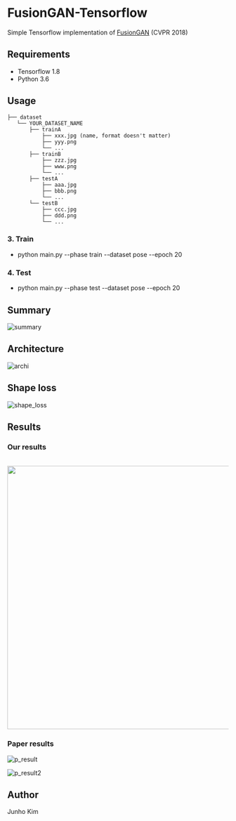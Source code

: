 # FusionGAN-Tensorflow
Simple Tensorflow implementation of [FusionGAN](https://arxiv.org/pdf/1804.07455.pdf) (CVPR 2018)

## Requirements
* Tensorflow 1.8
* Python 3.6

## Usage
```
├── dataset
   └── YOUR_DATASET_NAME
       ├── trainA
           ├── xxx.jpg (name, format doesn't matter)
           ├── yyy.png
           └── ...
       ├── trainB
           ├── zzz.jpg
           ├── www.png
           └── ...
       ├── testA
           ├── aaa.jpg 
           ├── bbb.png
           └── ...
       └── testB
           ├── ccc.jpg 
           ├── ddd.png
           └── ...
```

### 3. Train
* python main.py --phase train --dataset pose --epoch 20

### 4. Test
* python main.py --phase test --dataset pose --epoch 20

## Summary
![summary](./assets/summary.png)

## Architecture
![archi](./assets/architecture.png)

## Shape loss
![shape_loss](./assets/shape_loss.png)

## Results
### Our results
<div align="">
   <img src="./assets/result.png" width="600">
</div>

### Paper results
![p_result](./assets/p_result.png)

![p_result2](./assets/p_result2.png)


## Author
Junho Kim
